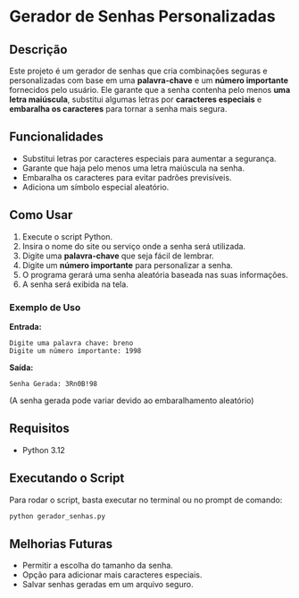 # Gerador de Senhas Personalizadas

## Descrição
Este projeto é um gerador de senhas que cria combinações seguras e personalizadas com base em uma **palavra-chave** e um **número importante** fornecidos pelo usuário. Ele garante que a senha contenha pelo menos **uma letra maiúscula**, substitui algumas letras por **caracteres especiais** e **embaralha os caracteres** para tornar a senha mais segura.

## Funcionalidades
- Substitui letras por caracteres especiais para aumentar a segurança.
- Garante que haja pelo menos uma letra maiúscula na senha.
- Embaralha os caracteres para evitar padrões previsíveis.
- Adiciona um símbolo especial aleatório.

## Como Usar
1. Execute o script Python.
2. Insira o nome do site ou serviço onde a senha será utilizada.
3. Digite uma **palavra-chave** que seja fácil de lembrar.
4. Digite um **número importante** para personalizar a senha.
5. O programa gerará uma senha aleatória baseada nas suas informações.
6. A senha será exibida na tela.

### Exemplo de Uso
**Entrada:**
```
Digite uma palavra chave: breno
Digite um número importante: 1998
```

**Saída:**
```
Senha Gerada: 3Rn0B!98
```
(A senha gerada pode variar devido ao embaralhamento aleatório)

## Requisitos
- Python 3.12

## Executando o Script
Para rodar o script, basta executar no terminal ou no prompt de comando:
```sh
python gerador_senhas.py
```

## Melhorias Futuras
- Permitir a escolha do tamanho da senha.
- Opção para adicionar mais caracteres especiais.
- Salvar senhas geradas em um arquivo seguro.



